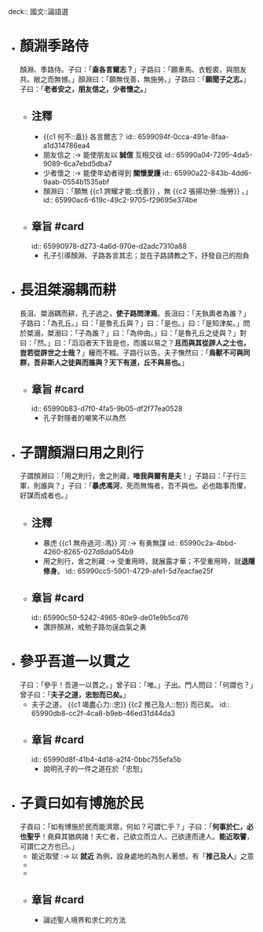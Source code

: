 deck:: 國文::論語選

- # 顏淵季路侍
  顏淵、季路侍。子曰：「**盍各言爾志？**」子路曰：「願車馬、衣輕裘，與朋友共。敝之而無憾。」顏淵曰：「願無伐善，無施勞。」子路曰：「**願聞子之志。**」子曰：「**老者安之，朋友信之，少者懷之。**」
	- ## 注釋
		- {{c1 何不::盍}} 各言爾志？
		  id:: 6599094f-0cca-491e-8faa-a1d314786ea4
		- 朋友信之 :-> 能使朋友以 **誠信** 互相交往
		  id:: 65990a04-7295-4da5-9089-6ca7ebd5dba7
		- 少者懷之 :-> 能使年幼者得到 **關懷愛護**
		  id:: 65990a22-843b-4dd6-9aab-0554b1535abf
		- 顏淵曰：「願無 {{c1 誇耀才能::伐善}} ，無 {{c2 張揚功勞::施勞}} 。」
		  id:: 65990ac6-619c-49c2-9705-f29695e374be
	- ## 章旨 #card
	  id:: 65990978-d273-4a6d-970e-d2adc7310a88
		- 孔子引導顏淵、子路各言其志；並在子路請教之下，抒發自己的抱負
- # 長沮桀溺耦而耕
  長沮、桀溺耦而耕，孔子過之，**使子路問津焉**。長沮曰：「夫執輿者為誰？」子路曰：「為孔丘。」曰：「是魯孔丘與？」曰：「是也。」曰：「是知津矣。」問於桀溺，桀溺曰：「子為誰？」曰：「為仲由。」曰：「是魯孔丘之徒與？」對曰：「然。」曰：「滔滔者天下皆是也，而誰以易之？**且而與其從辟人之士也，豈若從辟世之士哉？**」耰而不輟。子路行以告。夫子憮然曰：「**鳥獸不可與同群，吾非斯人之徒與而誰與？天下有道，丘不與易也。**」
	- ## 章旨 #card
	  id:: 65990b83-d7f0-4fa5-9b05-df2f77ea0528
		- 孔子對隱者的嘲笑不以為然
- # 子謂顏淵曰用之則行
  子謂顏淵曰：「用之則行，舍之則藏，**唯我與爾有是夫**！」子路曰：「子行三軍，則誰與？」子曰：「**暴虎馮河**，死而無悔者，吾不與也。必也臨事而懼，好謀而成者也。」
	- ## 注釋
		- 暴虎 {{c1 無舟過河::馮}} 河 :-> 有勇無謀
		  id:: 65990c2a-4bbd-4260-8265-027d8da054b9
		- 用之則行，舍之則藏 :-> 受重用時，就展露才華；不受重用時，就**退隱修身**。
		  id:: 65990cc5-5901-4729-afe1-5d7eacfae25f
	- ## 章旨 #card
	  id:: 65990c50-5242-4965-80e9-de01e9b5cd76
		- 讚許顏淵，戒勉子路勿逞血氣之勇
- # 參乎吾道一以貫之
  子曰：「參乎！吾道一以貫之。」曾子曰：「唯。」子出。門人問曰：「何謂也？」曾子曰：「**夫子之道，忠恕而已矣。**」
	- 夫子之道， {{c1 竭盡心力::忠}} {{c2 推己及人::恕}} 而已矣。
	  id:: 65990db8-cc2f-4ca8-b9eb-46ed31d44da3
	- ## 章旨 #card
	  id:: 65990d8f-41b4-4d18-a2f4-0bbc755efa5b
		- 說明孔子的一件之道在於「忠恕」
- # 子貢曰如有博施於民
  子貢曰：「如有博施於民而能濟眾，何如？可謂仁乎？」子曰：「**何事於仁，必也聖乎**！堯舜其猶病諸！夫仁者，己欲立而立人，己欲達而達人。**能近取譬**，可謂仁之方也已。」
	- 能近取譬 :-> 以 **就近** 為例，設身處地的為別人著想，有「**推己及人**」之意
	-
	-
	- ## 章旨 #card
		- 論述聖人境界和求仁的方法